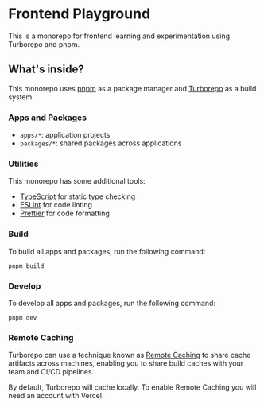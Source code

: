# Frontend Playground

This is a monorepo for frontend learning and experimentation using Turborepo and pnpm.

## What's inside?

This monorepo uses [pnpm](https://pnpm.io) as a package manager and [Turborepo](https://turbo.build/repo) as a build system.

### Apps and Packages

- `apps/*`: application projects
- `packages/*`: shared packages across applications

### Utilities

This monorepo has some additional tools:

- [TypeScript](https://www.typescriptlang.org/) for static type checking
- [ESLint](https://eslint.org/) for code linting
- [Prettier](https://prettier.io) for code formatting

### Build

To build all apps and packages, run the following command:

```
pnpm build
```

### Develop

To develop all apps and packages, run the following command:

```
pnpm dev
```

### Remote Caching

Turborepo can use a technique known as [Remote Caching](https://turbo.build/repo/docs/core-concepts/remote-caching) to share cache artifacts across machines, enabling you to share build caches with your team and CI/CD pipelines.

By default, Turborepo will cache locally. To enable Remote Caching you will need an account with Vercel. 